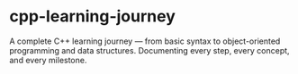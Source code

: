 # cpp-learning-journey
A complete C++ learning journey — from basic syntax to object-oriented programming and data structures. Documenting every step, every concept, and every milestone.
